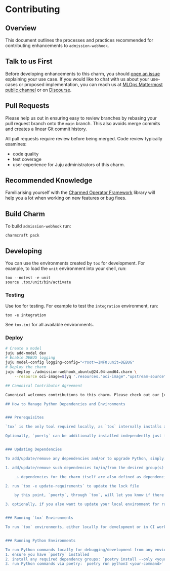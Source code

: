 # Contributing

## Overview

This document outlines the processes and practices recommended for contributing enhancements to ``admission-webhook``.

## Talk to us First

Before developing enhancements to this charm, you should [open an issue](/../../issues) explaining your use case. If you would like to chat with us about your use-cases or proposed implementation, you can reach us at [MLOps Mattermost public channel](https://chat.charmhub.io/charmhub/channels/mlops-documentation) or on [Discourse](https://discourse.charmhub.io/).

## Pull Requests

Please help us out in ensuring easy to review branches by rebasing your pull request branch onto the `main` branch. This also avoids merge commits and creates a linear Git commit history.

All pull requests require review before being merged. Code review typically examines:
  - code quality
  - test coverage
  - user experience for Juju administrators of this charm.

## Recommended Knowledge

Familiarising yourself with the [Charmed Operator Framework](https://juju.is/docs/sdk) library will help you a lot when working on new features or bug fixes.

## Build Charm

To build ``admission-webhook`` run:

```shell
charmcraft pack
```

## Developing

You can use the environments created by `tox` for development. For example, to load the `unit` environment into your shell, run:

```shell
tox --notest -e unit
source .tox/unit/bin/activate
```

### Testing

Use tox for testing. For example to test the `integration` environment, run:

```shell
tox -e integration
```

See `tox.ini` for all available environments.

### Deploy

```bash
# Create a model
juju add-model dev
# Enable DEBUG logging
juju model-config logging-config="<root>=INFO;unit=DEBUG"
# Deploy the charm
juju deploy ./admission-webhook_ubuntu@24.04-amd64.charm \
    --resource oci-image=$(yq '.resources."oci-image"."upstream-source"' metadata.yaml)

## Canonical Contributor Agreement

Canonical welcomes contributions to this charm. Please check out our [contributor agreement](https://ubuntu.com/legal/contributors) if you're interested in contributing.

## How to Manage Python Dependencies and Environments


### Prerequisites

`tox` is the only tool required locally, as `tox` internally installs and uses `poetry`, be it to manage Python dependencies or to run `tox` environments. To install it: `pipx install tox`.

Optionally, `poerty` can be additionally installed independently just for the sake of running Python commands locally outside of `tox` during debugging/development. To install it: `pipx install poetry`.


### Updating Dependencies

To add/update/remove any dependencies and/or to upgrade Python, simply:

1. add/update/remove such dependencies to/in/from the desired group(s) below `[tool.poetry.group.<your-group>.dependencies]` in `pyproject.toml`, and/or upgrade Python itself in `requires-python` under `[project]`

    _⚠️ dependencies for the charm itself are also defined as dependencies of a dedicated group called `charm`, specifically below `[tool.poetry.group.charm.dependencies]`, and not as project dependencies below `[project.dependencies]` or `[tool.poetry.dependencies]` ⚠️_

2. run `tox -e update-requirements` to update the lock file

    by this point, `poerty`, through `tox`, will let you know if there are any dependency conflicts to solve.

3. optionally, if you also want to update your local environment for running Python commands/scripts yourself and not through tox, see [Running Python Environments](#running-python-environments) below


### Running `tox` Environments

To run `tox` environments, either locally for development or in CI workflows for testing, ensure to have `tox` installed first and then simply run your `tox` environments natively (e.g.: `tox -e lint`). `tox` will internally first install `poetry` and then rely on it to install and run its environments.


### Running Python Environments

To run Python commands locally for debugging/development from any environments built from any combinations of dependency groups without relying on `tox`:
1. ensure you have `poetry` installed
2. install any required dependency groups: `poetry install --only <your-group-a>,<your-group-b>` (or all groups, if you prefer: `poetry install --all-groups`)
3. run Python commands via poetry: `poetry run python3 <your-command>`
